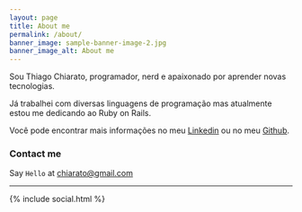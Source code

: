 ```yaml
---
layout: page
title: About me
permalink: /about/
banner_image: sample-banner-image-2.jpg
banner_image_alt: About me
---
```


Sou Thiago Chiarato, programador, nerd e apaixonado por aprender novas tecnologias.

Já trabalhei com diversas linguagens de programação mas atualmente estou me
dedicando ao Ruby on Rails.

Você pode encontrar mais informações no meu [Linkedin](https://br.linkedin.com/in/thiagochiarato)
ou no meu [Github](http://www.github.com/tchiarato).

### Contact me

Say `Hello` at chiarato@gmail.com

---

{% include social.html %}

[pw]: http://processwire.com
[jekyll]: http://jekyllrb.com
